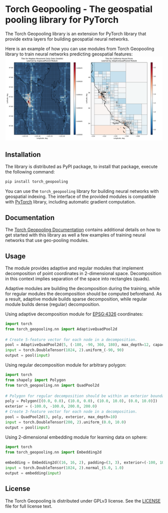 # Torch Geopooling - The geospatial pooling library for PyTorch

The Torch Geopooling library is an extension for PyTorch library that provide extra layers for
building geospatial neural networks.

Here is an example of how you can use modules from Torch Geopooling library to train neural
networks predicting geospatial features:
![example](docs/index.png)

## Installation

The library is distributed as PyPI package, to install that package, execute the following
command:
```sh
pip install torch_geopooling
```

You can use the `torch_geopooling` library for building neural networks with geospatial indexing.
The interface of the provided modules is compatible with [PyTorch](https://pytorch.org) library,
including automatic gradient computation.

## Documentation

The [Torch Geopooling Documentation](https://torch-geopooling.readthedocs.org) contains additional
details on how to get started with this library as well a few examples of training neural networks
that use geo-pooling modules.

## Usage

The module provides adaptive and regular modules that implement decomposition of point coordinates
in 2-dimensional space. Decomposition in this context implies separation of the space into
rectangles (quads).

Adaptive modules are building the decomposition during the training, while for regular modules
the decomposition should be computed beforehand. As a result, adaptive module builds sparse
decomposition, while regular module builds dense (regular) decomposition.

Using adaptive decomposition module for [EPSG:4326](https://epsg.io/4326) coordinates:
```py
import torch
from torch_geopooling.nn import AdaptiveQuadPool2d

# Create 5-feature vector for each node in a decomposition.
pool = AdaptiveQuadPool2d(5, (-180, -90, 360, 180), max_depth=12, capacity=10)
input = torch.DoubleTensor(1024, 2).uniform_(-90, 90)
output = pool(input)
```

Using regular decomposition module for arbitrary polygon:
```py
import torch
from shapely import Polygon
from torch_geopooling.nn import QuadPool2d

# Polygon for regular decomposition should be within an exterior boundary.
poly = Polygon([(0.0, 0.0), (10.0, 0.0), (10.0, 10.0), (0.0, 10.0)])
exterior = (-100.0, -100.0, 200.0, 200.0)
# Create 3-feature vector for each node in a decomposition.
pool = QuadPool2d(3, poly, exterior, max_depth=10)
input = torch.DoubleTensor(200, 2).uniform_(0.0, 10.0)
output = pool(input)
```

Using 2-dimensional embedding module for learning data on sphere:
```py
import torch
from torch_geopooling.nn import Embedding2d

embedding = Embedding2d((16, 16, 2), padding=(3, 3), exterior=(-100, 100, 200.0, 200.0))
input = torch.DoubleTensor(1024, 2).normal_(5.0, 1.0)
output = embedding(input)
```

## License

The Torch Geopooling is distributed under GPLv3 license. See the [LICENSE](LICENSE) file for full
license text.
